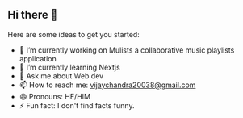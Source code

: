 ## Hi there 👋

<!--
**Vijaychandra-Govindapalle/Vijaychandra-Govindapalle** is a ✨ _special_ ✨ repository because its `README.md` (this file) appears on your GitHub profile.-->

Here are some ideas to get you started:

- 🔭 I’m currently working on Mulists a collaborative music playlists application
- 🌱 I’m currently learning Nextjs
- 💬 Ask me about Web dev
- 📫 How to reach me: vijaychandra20038@gmail.com
- 😄 Pronouns: HE/HIM
- ⚡ Fun fact: I don't find facts funny.
 <!--- 👯 I’m looking to collaborate on ...
- 🤔 I’m looking for help with...-->

